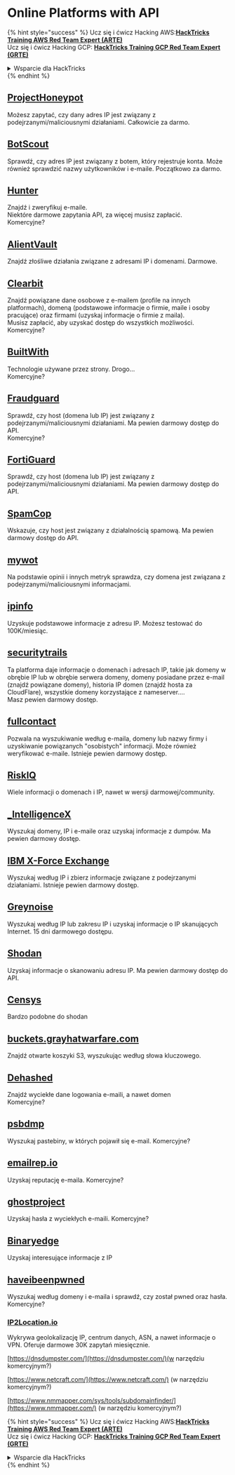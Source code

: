 # Online Platforms with API

{% hint style="success" %}
Ucz się i ćwicz Hacking AWS:<img src="/.gitbook/assets/arte.png" alt="" data-size="line">[**HackTricks Training AWS Red Team Expert (ARTE)**](https://training.hacktricks.xyz/courses/arte)<img src="/.gitbook/assets/arte.png" alt="" data-size="line">\
Ucz się i ćwicz Hacking GCP: <img src="/.gitbook/assets/grte.png" alt="" data-size="line">[**HackTricks Training GCP Red Team Expert (GRTE)**<img src="/.gitbook/assets/grte.png" alt="" data-size="line">](https://training.hacktricks.xyz/courses/grte)

<details>

<summary>Wsparcie dla HackTricks</summary>

* Sprawdź [**plany subskrypcyjne**](https://github.com/sponsors/carlospolop)!
* **Dołącz do** 💬 [**grupy Discord**](https://discord.gg/hRep4RUj7f) lub [**grupy telegram**](https://t.me/peass) lub **śledź** nas na **Twitterze** 🐦 [**@hacktricks\_live**](https://twitter.com/hacktricks\_live)**.**
* **Podziel się sztuczkami hackingowymi, przesyłając PR-y do** [**HackTricks**](https://github.com/carlospolop/hacktricks) i [**HackTricks Cloud**](https://github.com/carlospolop/hacktricks-cloud) repozytoriów github.

</details>
{% endhint %}

## [ProjectHoneypot](https://www.projecthoneypot.org/)

Możesz zapytać, czy dany adres IP jest związany z podejrzanymi/maliciousnymi działaniami. Całkowicie za darmo.

## [**BotScout**](http://botscout.com/api.htm)

Sprawdź, czy adres IP jest związany z botem, który rejestruje konta. Może również sprawdzić nazwy użytkowników i e-maile. Początkowo za darmo.

## [Hunter](https://hunter.io/)

Znajdź i zweryfikuj e-maile.\
Niektóre darmowe zapytania API, za więcej musisz zapłacić.\
Komercyjne?

## [AlientVault](https://otx.alienvault.com/api)

Znajdź złośliwe działania związane z adresami IP i domenami. Darmowe.

## [Clearbit](https://dashboard.clearbit.com/)

Znajdź powiązane dane osobowe z e-mailem (profile na innych platformach), domeną (podstawowe informacje o firmie, maile i osoby pracujące) oraz firmami (uzyskaj informacje o firmie z maila).\
Musisz zapłacić, aby uzyskać dostęp do wszystkich możliwości.\
Komercyjne?

## [BuiltWith](https://builtwith.com/)

Technologie używane przez strony. Drogo...\
Komercyjne?

## [Fraudguard](https://fraudguard.io/)

Sprawdź, czy host (domena lub IP) jest związany z podejrzanymi/maliciousnymi działaniami. Ma pewien darmowy dostęp do API.\
Komercyjne?

## [FortiGuard](https://fortiguard.com/)

Sprawdź, czy host (domena lub IP) jest związany z podejrzanymi/maliciousnymi działaniami. Ma pewien darmowy dostęp do API.

## [SpamCop](https://www.spamcop.net/)

Wskazuje, czy host jest związany z działalnością spamową. Ma pewien darmowy dostęp do API.

## [mywot](https://www.mywot.com/)

Na podstawie opinii i innych metryk sprawdza, czy domena jest związana z podejrzanymi/maliciousnymi informacjami.

## [ipinfo](https://ipinfo.io/)

Uzyskuje podstawowe informacje z adresu IP. Możesz testować do 100K/miesiąc.

## [securitytrails](https://securitytrails.com/app/account)

Ta platforma daje informacje o domenach i adresach IP, takie jak domeny w obrębie IP lub w obrębie serwera domeny, domeny posiadane przez e-mail (znajdź powiązane domeny), historia IP domen (znajdź hosta za CloudFlare), wszystkie domeny korzystające z nameserver....\
Masz pewien darmowy dostęp.

## [fullcontact](https://www.fullcontact.com/)

Pozwala na wyszukiwanie według e-maila, domeny lub nazwy firmy i uzyskiwanie powiązanych "osobistych" informacji. Może również weryfikować e-maile. Istnieje pewien darmowy dostęp.

## [RiskIQ](https://www.spiderfoot.net/documentation/)

Wiele informacji o domenach i IP, nawet w wersji darmowej/community.

## [\_IntelligenceX](https://intelx.io/)

Wyszukaj domeny, IP i e-maile oraz uzyskaj informacje z dumpów. Ma pewien darmowy dostęp.

## [IBM X-Force Exchange](https://exchange.xforce.ibmcloud.com/)

Wyszukaj według IP i zbierz informacje związane z podejrzanymi działaniami. Istnieje pewien darmowy dostęp.

## [Greynoise](https://viz.greynoise.io/)

Wyszukaj według IP lub zakresu IP i uzyskaj informacje o IP skanujących Internet. 15 dni darmowego dostępu.

## [Shodan](https://www.shodan.io/)

Uzyskaj informacje o skanowaniu adresu IP. Ma pewien darmowy dostęp do API.

## [Censys](https://censys.io/)

Bardzo podobne do shodan

## [buckets.grayhatwarfare.com](https://buckets.grayhatwarfare.com/)

Znajdź otwarte koszyki S3, wyszukując według słowa kluczowego.

## [Dehashed](https://www.dehashed.com/data)

Znajdź wyciekłe dane logowania e-maili, a nawet domen\
Komercyjne?

## [psbdmp](https://psbdmp.ws/)

Wyszukaj pastebiny, w których pojawił się e-mail. Komercyjne?

## [emailrep.io](https://emailrep.io/key)

Uzyskaj reputację e-maila. Komercyjne?

## [ghostproject](https://ghostproject.fr/)

Uzyskaj hasła z wyciekłych e-maili. Komercyjne?

## [Binaryedge](https://www.binaryedge.io/)

Uzyskaj interesujące informacje z IP

## [haveibeenpwned](https://haveibeenpwned.com/)

Wyszukaj według domeny i e-maila i sprawdź, czy został pwned oraz hasła. Komercyjne?

### [IP2Location.io](https://www.ip2location.io/)

Wykrywa geolokalizację IP, centrum danych, ASN, a nawet informacje o VPN. Oferuje darmowe 30K zapytań miesięcznie.



[https://dnsdumpster.com/](https://dnsdumpster.com/)(w narzędziu komercyjnym?)

[https://www.netcraft.com/](https://www.netcraft.com/) (w narzędziu komercyjnym?)

[https://www.nmmapper.com/sys/tools/subdomainfinder/](https://www.nmmapper.com/) (w narzędziu komercyjnym?)

{% hint style="success" %}
Ucz się i ćwicz Hacking AWS:<img src="/.gitbook/assets/arte.png" alt="" data-size="line">[**HackTricks Training AWS Red Team Expert (ARTE)**](https://training.hacktricks.xyz/courses/arte)<img src="/.gitbook/assets/arte.png" alt="" data-size="line">\
Ucz się i ćwicz Hacking GCP: <img src="/.gitbook/assets/grte.png" alt="" data-size="line">[**HackTricks Training GCP Red Team Expert (GRTE)**<img src="/.gitbook/assets/grte.png" alt="" data-size="line">](https://training.hacktricks.xyz/courses/grte)

<details>

<summary>Wsparcie dla HackTricks</summary>

* Sprawdź [**plany subskrypcyjne**](https://github.com/sponsors/carlospolop)!
* **Dołącz do** 💬 [**grupy Discord**](https://discord.gg/hRep4RUj7f) lub [**grupy telegram**](https://t.me/peass) lub **śledź** nas na **Twitterze** 🐦 [**@hacktricks\_live**](https://twitter.com/hacktricks\_live)**.**
* **Podziel się sztuczkami hackingowymi, przesyłając PR-y do** [**HackTricks**](https://github.com/carlospolop/hacktricks) i [**HackTricks Cloud**](https://github.com/carlospolop/hacktricks-cloud) repozytoriów github.

</details>
{% endhint %}
